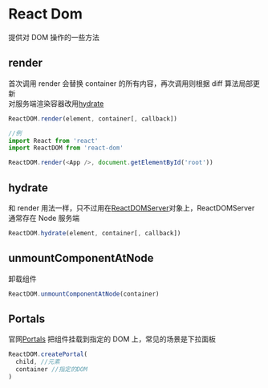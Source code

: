 # React Dom

提供对 DOM 操作的一些方法

## render

首次调用 render 会替换 container 的所有内容，再次调用则根据 diff 算法局部更新  
对服务端渲染容器改用[hydrate](#hydrate)

```js
ReactDOM.render(element, container[, callback])
```

```js
//例
import React from 'react'
import ReactDOM from 'react-dom'

ReactDOM.render(<App />, document.getElementById('root'))
```

## hydrate

和 render 用法一样，只不过用在[ReactDOMServer](./10_ssr.md)对象上，ReactDOMServer 通常存在 Node 服务端

```js
ReactDOM.hydrate(element, container[, callback])
```

## unmountComponentAtNode

卸载组件

```js
ReactDOM.unmountComponentAtNode(container)
```

## Portals

官网[Portals](https://reactjs.org/docs/portals.html)
把组件挂载到指定的 DOM 上，常见的场景是下拉面板

```js
ReactDOM.createPortal(
  child, //元素
  container //指定的DOM
)
```
